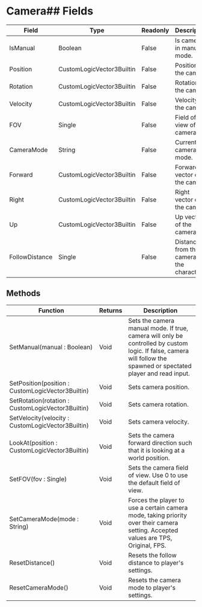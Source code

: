 # Camera## Fields
|Field|Type|Readonly|Description|
|---|---|---|---|
|IsManual|Boolean|False|Is camera in manual mode.|
|Position|CustomLogicVector3Builtin|False|Position of the camera.|
|Rotation|CustomLogicVector3Builtin|False|Rotation of the camera.|
|Velocity|CustomLogicVector3Builtin|False|Velocity of the camera.|
|FOV|Single|False|Field of view of the camera.|
|CameraMode|String|False|Current camera mode.|
|Forward|CustomLogicVector3Builtin|False|Forward vector of the camera.|
|Right|CustomLogicVector3Builtin|False|Right vector of the camera.|
|Up|CustomLogicVector3Builtin|False|Up vector of the camera.|
|FollowDistance|Single|False|Distance from the camera to the character.|
## Methods
|Function|Returns|Description|
|---|---|---|
|SetManual(manual : Boolean)|Void|Sets the camera manual mode. If true, camera will only be controlled by custom logic. If false, camera will follow the spawned or spectated player and read input.|
|SetPosition(position : CustomLogicVector3Builtin)|Void|Sets camera position.|
|SetRotation(rotation : CustomLogicVector3Builtin)|Void|Sets camera rotation.|
|SetVelocity(velocity : CustomLogicVector3Builtin)|Void|Sets camera velocity.|
|LookAt(position : CustomLogicVector3Builtin)|Void|Sets the camera forward direction such that it is looking at a world position.|
|SetFOV(fov : Single)|Void|Sets the camera field of view. Use 0 to use the default field of view.|
|SetCameraMode(mode : String)|Void|Forces the player to use a certain camera mode, taking priority over their camera setting. Accepted values are TPS, Original, FPS.|
|ResetDistance()|Void|Resets the follow distance to player's settings.|
|ResetCameraMode()|Void|Resets the camera mode to player's settings.|
